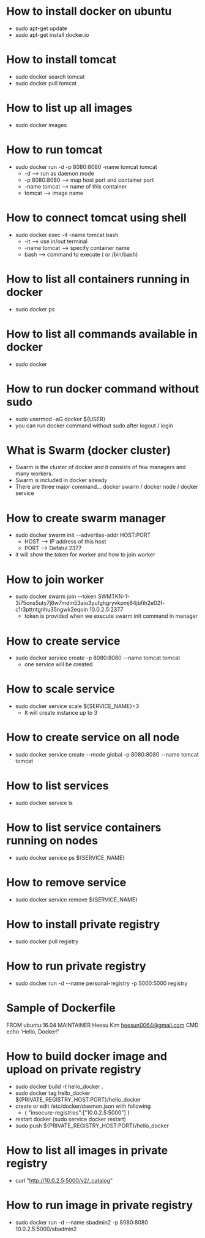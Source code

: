 # How to install docker on ubuntu
- sudo apt-get update
- sudo apt-get install docker.io
# How to install tomcat
- sudo docker search tomcat
- sudo docker pull tomcat
# How to list up all images
- sudo docker images
# How to run tomcat
- sudo docker run -d -p 8080:8080 -name tomcat tomcat
    - -d --> run as daemon mode
    - -p 8080:8080 --> map host port and container port
    - -name tomcat --> name of this container
    - tomcat --> image name
# How to connect tomcat using shell
- sudo docker exec -it -name tomcat bash
    - -it --> use in/out terminal
    - -name tomcat --> specify container name
    - bash --> command to execute ( or /bin/bash)
# How to list all containers running in docker
- sudo docker ps
# How to list all commands available in docker
- sudo docker
# How to run docker command without sudo
- sudo usermod -aG docker ${USER}
- you can run docker command without sudo after logout / login

# What is Swarm (docker cluster)
- Swarm is the cluster of docker and it consists of few managers and many workers.
- Swarm is included in docker already
- There are three major command... docker swarm / docker node / docker service
# How to create swarm manager
- sudo docker swarm init --advertise-addr HOST:PORT
    - HOST --> IP address of this host
    - PORT --> Defatul 2377
- it will show the token for worker and how to join worker
# How to join worker
- sudo docker swarm join --token SWMTKN-1-3i75ons5uty7j6w7mdm53aio3yufghgryvkpmj64jbfih2e02f-c1r3pttntgnhu35ngwk2eqoin 10.0.2.5:2377
    - token is provided when we execute swarm init command in manager
# How to create service
- sudo docker service create -p 8080:8080 --name tomcat tomcat
    - one service will be created
# How to scale service
- sudo docker service scale ${SERVICE_NAME}=3
    - It will create instance up to 3
# How to create service on all node
- sudo docker service create --mode global -p 8080:8080 --name tomcat tomcat
# How to list services
- sudo docker service ls
# How to list service containers running on nodes
- sudo docker service ps ${SERVICE_NAME}
# How to remove service
- sudo docker service remove ${SERVICE_NAME}

# How to install private registry
- sudo docker pull registry
# How to run private registry
- sudo docker run -d --name personal-registry -p 5000:5000 registry
# Sample of Dockerfile
FROM ubuntu:16.04
MAINTAINER Heesu Kim <heesun0064@gmail.com>
CMD echo 'Hello, Docker!'
# How to build docker image and upload on private registry
- sudo docker build -t hello_docker .
- sudo docker tag hello_docker ${PRIVATE_REGISTRY_HOST:PORT}/hello_docker
- create or edit /etc/docker/daemon.json with following
    - { "insecure-registries":["10.0.2.5:5000"] }
- restart docker (sudo service docker restart)
- sudo push ${PRIVATE_REGISTRY_HOST:PORT}/hello_docker
# How to list all images in private registry
- curl "http://10.0.2.5:5000/v2/_catalog"
# How to run image in private registry
- sudo docker run -d --name sbadmin2 -p 8080:8080 10.0.2.5:5000/sbadmin2

